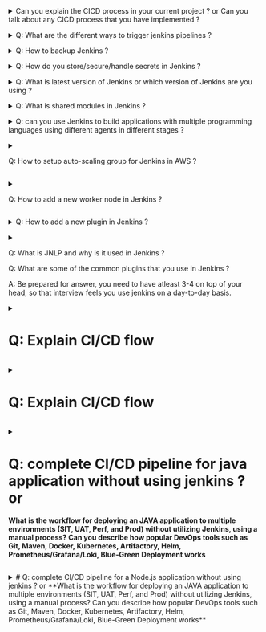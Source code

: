<details>
<summary>
 Can you explain the CICD process in your current project ? or Can you talk about any CICD process that you have implemented ?</summary><br><b>

A: In the current project we use the following tools orchestrated with Jenkins to achieve CICD.
   - Maven, Sonar, AppScan, ArgoCD, and Kubernetes
   
   Coming to the implementation, the entire process takes place in 8 steps
    
    1. Code Commit: Developers commit code changes to a Git repository hosted on GitHub.
    2. Jenkins Build: Jenkins is triggered to build the code using Maven. Maven builds the code and runs unit tests.
    3. Code Analysis: Sonar is used to perform static code analysis to identify any code quality issues, security vulnerabilities, and bugs.
    4. Security Scan: AppScan is used to perform a security scan on the application to identify any security vulnerabilities.
    5. Deploy to Dev Environment: If the build and scans pass, Jenkins deploys the code to a development environment managed by Kubernetes.
    6. Continuous Deployment: ArgoCD is used to manage continuous deployment. ArgoCD watches the Git repository and automatically deploys new changes to the development environment as soon as they are committed.
    7. Promote to Production: When the code is ready for production, it is manually promoted using ArgoCD to the production environment.
    8. Monitoring: The application is monitored for performance and availability using Kubernetes tools and other monitoring tools.
</b></details>   


<details>
<summary>
Q: What are the different ways to trigger jenkins pipelines ?</summary><br><b>

A: This can be done in multiple ways,
   To briefly explain about the different options,
   ```
     - Poll SCM: Jenkins can periodically check the repository for changes and automatically build if changes are detected. 
                 This can be configured in the "Build Triggers" section of a job.
                 
     - Build Triggers: Jenkins can be configured to use the Git plugin, which allows you to specify a Git repository and branch to build. 
                 The plugin can be configured to automatically build when changes are pushed to the repository.
                 
     - Webhooks: A webhook can be created in GitHub to notify Jenkins when changes are pushed to the repository. 
                 Jenkins can then automatically build the updated code. This can be set up in the "Build Triggers" section of a job and in the GitHub repository settings.
   ```
</b></details>
<details>
<summary>
Q: How to backup Jenkins ?</summary><br><b>

A: Backing up Jenkins is a very easy process, there are multiple default and configured files and folders in Jenkins that you might want to backup.
```  
  - Configuration: The `~/.jenkins` folder. You can use a tool like rsync to backup the entire directory to another location.
  
    - Plugins: Backup the plugins installed in Jenkins by copying the plugins directory located in JENKINS_HOME/plugins to another location.
    
    - Jobs: Backup the Jenkins jobs by copying the jobs directory located in JENKINS_HOME/jobs to another location.
    
    - User Content: If you have added any custom content, such as build artifacts, scripts, or job configurations, to the Jenkins environment, make sure to backup those as well.
    
    - Database Backup: If you are using a database to store information such as build results, you will need to backup the database separately. This typically involves using a database backup tool, such as mysqldump for MySQL, to export the data to another location.
```
One can schedule the backups to occur regularly, such as daily or weekly, to ensure that you always have a recent copy of your Jenkins environment available. You can use tools such as cron or Windows Task Scheduler to automate the backup process.

</b></details>

<details>
<summary>
Q: How do you store/secure/handle secrets in Jenkins ?</summary><br><b>

A: Again, there are multiple ways to achieve this, 
   Let me give you a brief explanation of all the posible options.
```  
   - Credentials Plugin: Jenkins provides a credentials plugin that can be used to store secrets such as passwords, API keys, and certificates. The secrets are encrypted and stored securely within Jenkins, and can be easily retrieved in build scripts or used in other plugins.
   
   - Environment Variables: Secrets can be stored as environment variables in Jenkins and referenced in build scripts. However, this method is less secure because environment variables are visible in the build logs.
   
   - Hashicorp Vault: Jenkins can be integrated with Hashicorp Vault, which is a secure secrets management tool. Vault can be used to store and manage sensitive information, and Jenkins can retrieve the secrets as needed for builds.
   
   - Third-party Secret Management Tools: Jenkins can also be integrated with third-party secret management tools such as AWS Secrets Manager, Google Cloud Key Management Service, and Azure Key Vault.
```
</b></details>
<details>

<summary>
Q: What is latest version of Jenkins or which version of Jenkins are you using ?</summary><br><b>

A: This is a very simple question interviewers ask to understand if you are actually using Jenkins day-to-day, so always be prepared for this.

</b></details>

<details>
<summary>
Q: What is shared modules in Jenkins ?</summary><br><b>

A: Shared modules in Jenkins refer to a collection of reusable code and resources that can be shared across multiple Jenkins jobs. This allows for easier maintenance, reduced duplication, and improved consistency across multiple build processes.
   For example, shared modules can be used in cases like:
```
        - Libraries: Custom Java libraries, shell scripts, and other resources that can be reused across multiple jobs.
        
        - Jenkinsfile: A shared Jenkinsfile can be used to define the build process for multiple jobs, reducing duplication and making it easier to manage the build process for multiple projects.
        
        - Plugins: Common plugins can be installed once as a shared module and reused across multiple jobs, reducing the overhead of managing plugins on individual jobs.
        
        - Global Variables: Shared global variables can be defined and used across multiple jobs, making it easier to manage common build parameters such as version numbers, artifact repositories, and environment variables.
```
</b></details>

<details>
<summary>
Q: can you use Jenkins to build applications with multiple programming languages using different agents in different stages ?</summary><br><b>

A: Yes, Jenkins can be used to build applications with multiple programming languages by using different build agents in different stages of the build process.

Jenkins supports multiple build agents, which can be used to run build jobs on different platforms and with different configurations. By using different agents in different stages of the build process, you can build applications with multiple programming languages and ensure that the appropriate tools and libraries are available for each language.

For example, you can use one agent for compiling Java code and another agent for building a Node.js application. The agents can be configured to use different operating systems, different versions of programming languages, and different libraries and tools.

Jenkins also provides a wide range of plugins that can be used to support multiple programming languages and build tools, making it easy to integrate different parts of the build process and manage the dependencies required for each stage.

Overall, Jenkins is a flexible and powerful tool that can be used to build applications with multiple programming languages and support different stages of the build process.

</b></details>

<details>
<summary>

Q: How to setup auto-scaling group for Jenkins in AWS ?</summary><br><b>

A: Here is a high-level overview of how to set up an autoscaling group for Jenkins in Amazon Web Services (AWS):
```
    - Launch EC2 instances: Create an Amazon Elastic Compute Cloud (EC2) instance with the desired configuration and install Jenkins on it. This instance will be used as the base image for the autoscaling group.
    
    - Create Launch Configuration: Create a launch configuration in AWS Auto Scaling that specifies the EC2 instance type, the base image (created in step 1), and any additional configuration settings such as storage, security groups, and key pairs.
    
    - Create Autoscaling Group: Create an autoscaling group in AWS Auto Scaling and specify the launch configuration created in step 2. Also, specify the desired number of instances, the minimum number of instances, and the maximum number of instances for the autoscaling group.
    
    - Configure Scaling Policy: Configure a scaling policy for the autoscaling group to determine when new instances should be added or removed from the group. This can be based on the average CPU utilization of the instances or other performance metrics.
    
    - Load Balancer: Create a load balancer in Amazon Elastic Load Balancer (ELB) and configure it to forward traffic to the autoscaling group.
    
    - Connect to Jenkins: Connect to the Jenkins instance using the load balancer endpoint or the public IP address of one of the instances in the autoscaling group.
    
    - Monitoring: Monitor the instances in the autoscaling group using Amazon CloudWatch to ensure that they are healthy and that the autoscaling policy is functioning as expected.

 By using an autoscaling group for Jenkins, you can ensure that you have the appropriate number of instances available to handle the load on your build processes, and that new instances can be added or removed automatically as needed. This helps to ensure the reliability and scalability of your Jenkins environment.
```
</b></details>

<details>
<summary>

Q: How to add a new worker node in Jenkins ?</summary><br><b>

A: Log into the Jenkins master and navigate to Manage Jenkins > Manage Nodes > New Node. Enter a name for the new node and select Permanent Agent. Configure SSH and click on Launch.

</b></details>

<details>
<summary>
Q: How to add a new plugin in Jenkins ?</summary><br><b>

A: Using the CLI, 
   `java -jar jenkins-cli.jar install-plugin <PLUGIN_NAME>`
  
  Using the UI,

   1. Click on the "Manage Jenkins" link in the left-side menu.
   2. Click on the "Manage Plugins" link.

</b></details>

<details>
<summary>

Q: What is JNLP and why is it used in Jenkins ?</summary><br><b>

A: In Jenkins, JNLP is used to allow agents (also known as "slave nodes") to be launched and managed remotely by the Jenkins master instance. This allows Jenkins to distribute build tasks to multiple agents, providing scalability and improving performance.

   When a Jenkins agent is launched using JNLP, it connects to the Jenkins master and receives build tasks, which it then executes. The results of the build are then sent back to the master and displayed in the Jenkins user interface.

</b></details>
Q: What are some of the common plugins that you use in Jenkins ?

A: Be prepared for answer, you need to have atleast 3-4 on top of your head, so that interview feels you use jenkins on a day-to-day basis.

</b></details>

<details>
<summary>

# Q: Explain CI/CD flow</summary><br><b>

![image](https://github.com/vijaybiradar/DevOps-AWS-Interview-QA/assets/38376802/66e58971-db48-4435-a65d-8e0f26c4b3b8)
![image](https://github.com/vijaybiradar/DevOps-AWS-Interview-QA/assets/38376802/3f3f15a4-2641-4abd-8301-e33889582fc1)



**1. Version Control System (VCS) Integration:**
 - Developers use Git as the underlying VCS and host their repositories on Bitbucket.
 - They create a new branch in Bitbucket for each feature or bug fix.


**2. Local Development Workflow:**
 - Developers run unit tests and conduct code reviews locally before committing changes.


**3. Continuous Integration (CI):**
 - Jenkins is configured with a Git webhook that listens for changes in the Bitbucket repository.
 - When developers push changes to the repository, the webhook notifies Jenkins.


**4. Automated Build:**
- Jenkins fetches the latest code from the repository using the Git plugin.
- Jenkins performs automated builds of the application using build tools like Maven, NPM, or ANT, based on the project's requirements.
- If the build fails/successful, then the concerned team will be notified.
- If the build is successful, then Jenkins deploys the build in the test server.


**5. Automated Testing:**
- Automated testing, including unit tests, integration tests, and any other relevant tests, is executed as part of the CI pipeline.
- After testing, Jenkins generates feedback and then notifies the developers about the build and test results.
- It will continue to check the source code repository for changes made in the source code and the whole process keeps on repeating.
- Code quality checks are performed using static analysis tools.


**6. Artifact Management:**
- Jenkins interacts with an Artifactory repository using the JFrog plugin.
- Binary files, including packaged artifacts and dependencies, are stored in the Artifactory repository for versioning and easy retrieval.


**7. Containerization:**
- Jenkins uses Docker to create a container image of the application.
- A Dockerfile defines the application's runtime environment, dependencies, and configuration.


**8. Docker Image Security Scanning:**
 - Before proceeding, Docker images undergo security scanning using tools like Twistlock  to identify vulnerabilities.


**9. Docker Image Publishing:**
- The Docker image is then pushed to a Docker registry.
- This can be a private registry like DTR or a Nexus repository in the case of AWS ECR.
- This action makes the image available for deployment in various environments.


**10. Infrastructure as Code (IaC):**
- Infrastructure provisioning is managed as code using tools like Terraform or AWS CloudFormation.
- Infrastructure changes are versioned alongside application code.


**11. Container Orchestration with Kubernetes:**
- Jenkins interacts with Kubernetes using the Kubernetes plugin.
- Kubernetes manages the deployment, scaling, and container management across a cluster of nodes.
- Kubernetes ensures high availability and reliability by distributing containers across nodes and monitoring their health.

**12. Blue-Green Deployment:**
- Set up two identical environments, often referred to as "Blue" and "Green."
- Deploy the new version (Green) alongside the existing version (Blue).
- Route a portion of traffic to the Green environment for testing and validation.
- Gradually shift more traffic to the Green environment based on testing results.
- If any issues are detected, easily switch back to the Blue environment.
- Once the Green environment is stable and validated, it becomes the new production (Blue) environment.

**13. Kubernetes Ingress for External URL Access:**
- Create Kubernetes Ingress resources to allow external access to your services.
- Configure Ingress rules to route incoming traffic based on hostnames and paths to specific services and ports.
- Use a cloud-based load balancer or an on-premises solution to route external traffic to the Kubernetes cluster.

**14. Continuous Deployment (CD) with ArgoCD:**
- ArgoCD actively monitors the Git repository for changes.
- When changes are committed, ArgoCD automatically deploys them to lower environment environments (Dev, SIT, UAT, Perf, Pre-prod).
- Necessary approvals and tests are carried out in lower environments.

**15. Production Deployment with ArgoCD:**
- After successful testing in lower environments, ArgoCD deploys the new changes to the production environment with all necessary approvals and checks.

**16. Helm Chart Management:**
- Helm is utilized for defining, managing, and versioning Kubernetes application deployments.
- Specific Helm values.yaml files are used for each environment, such as SIT values.yaml, UAT values.yaml,Perf values.yaml and prod values.yaml, to customize configurations for different 
  stages of deployment.

**17. Monitoring and Observability:**
- The deployed application is monitored using Prometheus for metrics collection.
- Grafana is used for visualization and alerting.
- Loki or a centralized logging solution like ELK is employed for log management.

**18. User Accessibility:**
- The application is now deployed and accessible to users.
- Users can access the application via exposed services and Ingress endpoints managed by Kubernetes.

**19. Documentation and Knowledge Sharing:**
- Thorough documentation of the entire CI/CD pipeline and its processes is maintained and updated.
- Knowledge sharing among team members ensures everyone understands and can effectively use the pipeline.

**20. Disaster Recovery Planning:**
- The pipeline includes disaster recovery planning, such as data backups and automated rollback procedures in case of deployment failures.

**21. Compliance and Security Checks:**
- Depending on the application and industry, compliance checks (e.g., PCI DSS, HIPAA) and security scanning (e.g., OWASP ZAP) are integrated into the pipeline.

**22. Notification and Alerting:**
- Notifications and alerting mechanisms (e.g., Slack or email notifications) are implemented for pipeline status updates and critical issues to keep the team informed.

</b></details>


<details>
<summary>

# Q: Explain CI/CD flow</summary><br><b>

![image](https://github.com/vijaybiradar/DevOps-AWS-Interview-QA/assets/38376802/66e58971-db48-4435-a65d-8e0f26c4b3b8)
![image](https://github.com/vijaybiradar/DevOps-AWS-Interview-QA/assets/38376802/3f3f15a4-2641-4abd-8301-e33889582fc1)



**1. Code Versioning and Triggering:**
- Developers commit their code changes to a Git repository.
- A Git webhook or Jenkins polling detects changes and triggers the pipeline.

**2. Build and Notification:**
- Jenkins uses the Maven plugin to build the code, creating deployable artifacts.
- After the build, an email notification is sent to the concerned team with the build status (success or failure).

**3. Code Quality Analysis:**
- The SonarQube plugin is integrated into the pipeline for code quality analysis.
- Jenkins monitors SonarQube for analysis status (success or failure).
- If code issues are identified, a notification is sent, but the pipeline continues.

**4. Containerization:**
- Docker is used to create a container image of the application based on a Dockerfile.

**5. Docker Image Security Scanning:**
- Docker images undergo security scanning using tools like Twistlock to identify vulnerabilities.

**6. Docker Image Publishing:**
- The Docker image is pushed to a Docker registry, which can be private or public.

**7. Testing:**
- Various tests are executed, including System Integration Tests (SIT), User Acceptance Tests (UAT), and Performance Tests (Perf).
- Tests are executed using different Helm values.yaml configuration files.
- If all tests pass, the pipeline proceeds to the next stage.

**8. Artifact Management:**
- Jenkins interacts with an Artifactory repository to store binary files, including packaged artifacts and dependencies.

**9. Infrastructure as Code (IaC):**
- Infrastructure provisioning is managed as code using tools like Terraform or AWS CloudFormation.
- Infrastructure changes are versioned alongside application code.
- Kubernetes manifests are stored in a Git repository.

**10. Deployment to Kubernetes:**
- The application is deployed to a Kubernetes cluster and accessible to users.
- ArgoCD is used for GitOps-based deployments, ensuring consistency and traceability.
- Outside users can access the application through exposed URLs via Ingress controllers.
- Prometheus scrapes Kubernetes endpoints for monitoring.

**11. Deployment Strategies:**
- For production deployments, a blue-green deployment strategy is employed.
- Helm is used to manage the deployment process, allowing easy rollbacks.

**12. User Interface (UI) Testing:**
- Automated UI testing tools like Selenium may be used to ensure the functionality and usability of the application's user interfaces.

**13. Observability and Monitoring:**
- Prometheus is used for monitoring application performance, including Kubernetes resources.
- Grafana provides a dashboard for visualizing metrics from Prometheus.
- Loki is used for log aggregation and monitoring.

**14. Disaster Recovery Planning:**
- Disaster recovery plans are in place to ensure data and application recovery in case of failures.

**15. Notification and Alerting:**
- Notification and alerting mechanisms are set up to inform relevant teams or individuals about pipeline status and critical incidents. Grafana can be configured to send alerts based on predefined thresholds.

</b></details>

<details>
<summary>

# Q: complete CI/CD pipeline for java application without using jenkins ? or
**What is the workflow for deploying an JAVA application to multiple environments (SIT, UAT, Perf, and Prod) without utilizing Jenkins, using a manual process? Can you describe how popular DevOps tools such as Git, Maven, Docker, Kubernetes, Artifactory, Helm, Prometheus/Grafana/Loki, Blue-Green Deployment works**</summary><br><b>

**Step 1: Version Control with Git:**
Set up a Git repository to manage your application code. Initialize the repository:
```
git init
```
Create and switch to a feature branch for development:
```
git checkout -b feature/my-feature
```
Make changes, add files, and commit your code:

# Make changes, add files
```
git add .
git commit -m "Feature: Added new feature"
```
When the feature is ready, merge it back into the main branch:
```
git checkout main
```
git merge feature/my-feature

**Step 2: Generate Maven Archetype (if needed):**

Generate a Maven archetype for your project (if needed):
```
mvn archetype:generate -DgroupId=com.example -DartifactId=your-app -DarchetypeArtifactId=maven-archetype-quickstart -DinteractiveMode=false
```
This will create a new project directory with the following structure:

````````````````````````
my-application
├── pom.xml
└── src
    └── main
        └── java
            └── com
                └── example
                    └── myapplication
                        └── App.java
`````````````````````````````

Customize the generated project structure and files as necessary.

** Maven Project Setup (pom.xml):**


Configure your Maven project's pom.xml file. Include GAV (Group, Artifact, Version) information and other project details:
```
<project xmlns="http://maven.apache.org/POM/4.0.0"
         xmlns:xsi="http://www.w3.org/2001/XMLSchema-instance"
         xsi:schemaLocation="http://maven.apache.org/POM/4.0.0 http://maven.apache.org/xsd/maven-4.0.0.xsd">
    <modelVersion>4.0.0</modelVersion>

    <groupId>com.example</groupId>
    <artifactId>my-application</artifactId>
    <version>1.0-SNAPSHOT</version>
</project>

```
Specify project dependencies, plugins, profiles, and other settings according to your project requirements.
```
<dependencies>
    <dependency>
        <groupId>org.springframework</groupId>
        <artifactId>spring-core</artifactId>
        <version>5.3.8</version>
    </dependency>
    <!-- Add more dependencies as needed -->
</dependencies>
```


**Step 3: Code Analysis with SonarQube:**

Integrate SonarQube for code analysis. You'll need to have a SonarQube server set up.

Add the SonarQube plugin to your pom.xml:

```
<build>
    <plugins>
        <plugin>
            <groupId>org.sonarsource.scanner.maven</groupId>
            <artifactId>sonar-maven-plugin</artifactId>
            <version>3.7.0.1746</version>
        </plugin>
    </plugins>
</build>
```

Run SonarQube analysis in your CI/CD pipeline:
```
mvn clean install sonar:sonar -Dsonar.projectKey=my-app -Dsonar.host.url=http://sonarqube-server:9000 -Dsonar.login=your-sonar-token
```
Step 5: Artifact Repository with JFrog Artifactory

Set up JFrog Artifactory as your artifact repository manager.

Configure your Maven project to publish artifacts to Artifactory by updating your settings.xml file and pom.xml file. Here's an example of a settings.xml configuration:

```
<settings>
  <servers>
    <server>
      <id>artifactory-server</id>
      <username>your-username</username>
      <password>your-password</password>
    </server>
  </servers>
</settings>
```
Update your pom.xml to specify the deployment repository:
```
<distributionManagement>
  <repository>
    <id>artifactory-server</id>
    <url>https://artifactory.your-domain.com/artifactory/your-repo</url>
  </repository>
</distributionManagement>
```
Deploy your Maven artifacts to Artifactory:
```
mvn deploy
```


**Maven Build and Build Outputs:**
- Understand the Maven build lifecycle and phases (e.g., clean, validate, compile, test, package, deploy).

**Build the application:**

```
mvn clean install
```

Capture build outputs (JAR file, GAV, test reports, etc.):

You can find the JAR file and other build outputs in the target directory

After the build process completes successfully, you'll find your application's JAR file in the target directory within your project folder.

For example, if your project is named my-application, you'll find the JAR file at ```my-application/target/my-application-1.0-SNAPSHOT.jar.```

 **Run Your Java Application**
  - You can run your Java application by executing the JAR file. For example:

```
java -jar my-application/target/my-application-1.0-SNAPSHOT.jar
```

**Step 4: Create a Docker Image of the Application:**

Create a Dockerfile for the application to package it into an image. For example, create a Dockerfile with the following content:
Dockerfile
```
# Use a base image
FROM openjdk:11-jre-slim

# Copy application JAR file
COPY target/your-app-1.0.0.jar /app/your-app.jar

# Set environment variable
ENV ENVIRONMENT=production

# Expose port
EXPOSE 8080

# Run the application
CMD ["java", "-jar", "/app/your-app.jar"]
```

Build the Docker image:
```
docker build -t your-app:1.0.0 .
```
Step 7: Push the Docker Image to a Registry:

Push the Docker image to a container registry like Docker Hub or a private registry:
```
docker push your-docker-registry/your-app:1.0.0
```
**Step 5: Create Kubernetes Manifests for the Application:**

Create Kubernetes Deployment and Service manifests for the application. Define how the application should be deployed to the Kubernetes cluster.
deployment.yaml:

```
apiVersion: apps/v1
kind: Deployment
metadata:
  name: your-app
spec:
  replicas: 3
  selector:
    matchLabels:
      app: your-app
  template:
    metadata:
      labels:
        app: your-app
    spec:
      containers:
      - name: your-app
        image: your-docker-registry/your-app:1.0.0
        ports:
        - containerPort: 8080
```
service.yaml:

```
apiVersion: v1
kind: Service
metadata:
  name: your-app-service
spec:
  selector:
    app: your-app
  ports:
    - protocol: TCP
      port: 80
      targetPort: 8080
  type: LoadBalancer
```
**Step 6: Deploy the Application to Kubernetes:**

Deploy the application to the Kubernetes cluster using the Kubernetes manifests:
```
kubectl apply -f deployment.yaml
kubectl apply -f service.yaml
```
**Step 7: Helm Charts for Different Environments:**
Create Helm charts for deploying your application to different environments (SIT, UAT, Perf, Prod).

Set up values.yaml files for each environment to configure Helm deployments:

values-sit.yaml:

```
image:
  repository: your-docker-registry/your-app
  tag: 1.0.0
environment: sit
```
# Add other environment-specific configuration
values-uat.yaml:

```
image:
  repository: your-docker-registry/your-app
  tag: 1.0.0
environment: uat
```
# Add other environment-specific configuration
values-perf.yaml:

```
image:
  repository: your-docker-registry/your-app
  tag: 1.0.0
environment: perf
```
# Add other environment-specific configuration
values-prod.yaml:

```
image:
  repository: your-docker-registry/your-app
  tag: 1.0.0
environment: prod
```
# Add other environment-specific configuration
**Step 8: Blue/Green Deployment with Helm:**

Implement a blue/green deployment strategy using Helm. Create separate Helm releases for blue and green deployments.

Configure Helm charts and values.yaml files for both blue and green environments with the appropriate image tags and configurations.

Deploy the blue release:

```
helm install my-app-blue -f values-blue.yaml ./my-app-chart
```
Test the blue environment.

If the blue environment passes testing, deploy the green release:

```
helm install my-app-green -f values-green.yaml ./my-app-chart
```
Gradually switch traffic to the green environment if it passes testing.

Monitor both blue and green environments to ensure the new version is stable.


</b></details>

<details>
<summary>
# Q: complete CI/CD pipeline for a Node.js application without using jenkins ? or
**What is the workflow for deploying an JAVA application to multiple environments (SIT, UAT, Perf, and Prod) without utilizing Jenkins, using a manual process? Can you describe how popular DevOps tools such as Git, Maven, Docker, Kubernetes, Artifactory, Helm, Prometheus/Grafana/Loki, Blue-Green Deployment works**</summary><br><b>

![image](https://github.com/vijaybiradar/DevOps-AWS-Interview-QA/assets/38376802/b186502f-e788-4b6f-b4bf-080839f3f153)


complete steps for setting up a CI/CD pipeline for a Node.js application using npm, Docker, Kubernetes, Helm, and implementing a blue/green deployment strategy:

Step 1: Version Control with Git

Initialize a Git repository to manage your Node.js application code:
```
git init
```
Create and switch to a feature branch for development:
```
git checkout -b feature/my-feature
```
Make changes, add files, and commit your code:

# Make changes and add files
```
git add .
git commit -m "Feature: Added new feature"
```
When the feature is ready, merge it back into the main branch:
```
git checkout main
git merge feature/my-feature
```
Step 2: Create a Node.js Application

Create a new Node.js application or use an existing one.

Initialize a Node.js project with npm:

```
npm init -y
```
Step 3: Develop and Test Your Application

Develop your Node.js application and use npm to install dependencies:
```
npm install
```
Start your application for local testing:
```
npm start
```
Sample package.json:

Here's a sample package.json file with dependencies and scripts:

```
{
  "name": "my-node-app",
  "version": "1.0.0",
  "description": "A Node.js application",
  "main": "index.js",
  "scripts": {
    "start": "node index.js",
    "test": "mocha"
  },
  "author": "Your Name",
  "license": "MIT",
  "dependencies": {
    "express": "^4.17.1"
  },
  "devDependencies": {
    "mocha": "^8.4.0",
    "chai": "^4.2.0"
  }
}
```
Step 4: Code Analysis and Testing

Set up code analysis and testing tools like ESLint, Mocha, Chai, or Jest as needed. Configure them in your package.json and create test scripts.

For example, you can use Mocha and Chai for testing. Install them as development dependencies:

```
npm install --save-dev mocha chai
```
Configure your package.json to include test scripts:
```
"scripts": {
  "test": "mocha"
}
```
Write your tests using Mocha and Chai and run them:
```
npm test
```
Step 5: Dockerize Your Node.js Application

Create a Dockerfile in your project's root directory to package your Node.js application into a Docker image. Here's a sample Dockerfile:
```
# Use a base Node.js image
FROM node:14

# Create and set the working directory
WORKDIR /app

# Copy package.json and package-lock.json
COPY package*.json ./

# Install application dependencies
RUN npm install

# Copy application source code
COPY . .

# Expose a port (if your application uses one)
EXPOSE 3000

# Start the application
CMD [ "npm", "start" ]
```
Step 6: Build and Push the Docker Image

Build the Docker image using the Dockerfile:
```
docker build -t your-app:1.0.0 .
```
Push the Docker image to a container registry like Docker Hub or a private registry:
```
docker push your-docker-registry/your-app:1.0.0
```
Step 7: Kubernetes Deployment and Service

Create Kubernetes Deployment and Service manifests for your Node.js application. Define how the application should be deployed to the Kubernetes cluster.
Sample Deployment.yaml:
```
apiVersion: apps/v1
kind: Deployment
metadata:
  name: your-app
spec:
  replicas: 3
  selector:
    matchLabels:
      app: your-app
  template:
    metadata:
      labels:
        app: your-app
    spec:
      containers:
      - name: your-app
        image: your-docker-registry/your-app:1.0.0
        ports:
        - containerPort: 3000
```
Sample Service.yaml:

```
apiVersion: v1
kind: Service
metadata:
  name: your-app-service
spec:
  selector:
    app: your-app
  ports:
    - protocol: TCP
      port: 80
      targetPort: 3000
  type: LoadBalancer
```
Step 8: Deploy to Kubernetes

Deploy the application to the Kubernetes cluster using the Kubernetes manifests:
```
kubectl apply -f deployment.yaml
kubectl apply -f service.yaml
```
Step 9: Helm Charts for Different Environments

Create Helm charts for deploying your Node.js application to different environments (SIT, UAT, Perf, Prod).
Step 10: Blue/Green Deployment with Helm

Implement a blue/green deployment strategy using Helm. Create separate Helm releases for blue and green deployments. Configure Helm charts and values.yaml files for both blue and green environments with the appropriate image tags and configurations.

Deploy the blue release:

```
helm install my-app-blue -f values-blue.yaml ./my-app-chart
```
Test the blue environment.

If the blue environment passes testing, deploy the green release:

```
helm install my-app-green -f values-green.yaml ./my-app-chart
```
Gradually switch traffic to the green environment if it passes testing.

Monitor both blue and green environments to ensure the new version is stable.

This comprehensive guide covers setting up a CI/CD pipeline for a Node

</b></details>
